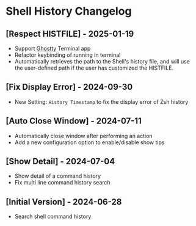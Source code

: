 # Shell History Changelog

## [Respect HISTFILE] - 2025-01-19

- Support [Ghostty](https://ghostty.org) Terminal app
- Refactor keybinding of running in terminal
- Automatically retrieves the path to the Shell's history file, and will use the user-defined path if the user has customized the HISTFILE.

## [Fix Display Error] - 2024-09-30

- New Setting: `History Timestamp` to fix the display error of Zsh history

## [Auto Close Window] - 2024-07-11

- Automatically close window after performing an action
- Add a new configuration option to enable/disable show tips

## [Show Detail] - 2024-07-04

- Show detail of a command history
- Fix multi line command history search

## [Initial Version] - 2024-06-28

- Search shell command history
